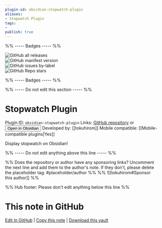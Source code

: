 ```yaml
---
plugin-id: obsidian-stopwatch-plugin
aliases:
- Stopwatch Plugin
tags: 
- 
publish: true
---
```


%% ----- Badges ----- %%

![GitHub all releases](https://img.shields.io/github/downloads/tokuhirom/obsidian-stopwatch-plugin/total?color=573E7A&logo=github&style=for-the-badge)   
![GitHub manifest version](https://img.shields.io/github/manifest-json/v/tokuhirom/obsidian-stopwatch-plugin?color=573E7A&logo=github&style=for-the-badge)   
![GitHub issues by-label](https://img.shields.io/github/issues/tokuhirom/obsidian-stopwatch-plugin/help%20wanted?color=573E7A&logo=github&style=for-the-badge)   
![GitHub Repo stars](https://img.shields.io/github/stars/tokuhirom/obsidian-stopwatch-plugin?color=573E7A&logo=github&style=for-the-badge)

%% ----- Badges ----- %%

%% ----- Do not edit this section ----- %%

# Stopwatch Plugin

Plugin ID: `obsidian-stopwatch-plugin`
Links: [GitHub repository](https://github.com/tokuhirom/obsidian-stopwatch-plugin) or [<button id=HH>Open in Obsidian</button>](obsidian://show-plugin?id=obsidian-stopwatch-plugin)
Developed by: [[tokuhirom]]
Mobile compatible: [[Mobile-compatible plugins|Yes]]

Display stopwatch on Obsidian!

%% ----- Do not edit anything above this line ----- %% 

%% Does the repository or author have any sponsoring links? Uncomment the next line and add them to the author's note. If they don't, please delete the placeholder tag: #placeholder/author %%
%% ![[tokuhirom#Sponsor this author]] %%

%% Hub footer: Please don't edit anything below this line %%

# This note in GitHub

<span class="git-footer">[Edit In GitHub](https://github.dev/obsidian-community/obsidian-hub/blob/main/02%20-%20Community%20Expansions/02.05%20All%20Community%20Expansions/Plugins/obsidian-stopwatch-plugin.md "git-hub-edit-note") | [Copy this note](https://raw.githubusercontent.com/obsidian-community/obsidian-hub/main/02%20-%20Community%20Expansions/02.05%20All%20Community%20Expansions/Plugins/obsidian-stopwatch-plugin.md "git-hub-copy-note") | [Download this vault](https://github.com/obsidian-community/obsidian-hub/archive/refs/heads/main.zip "git-hub-download-vault") </span>
